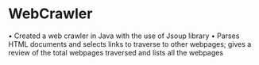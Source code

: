 # WebCrawler
• Created a web crawler in Java with the use of Jsoup library
• Parses HTML documents and selects links to traverse to other webpages; gives a review of the total webpages
traversed and lists all the webpages
